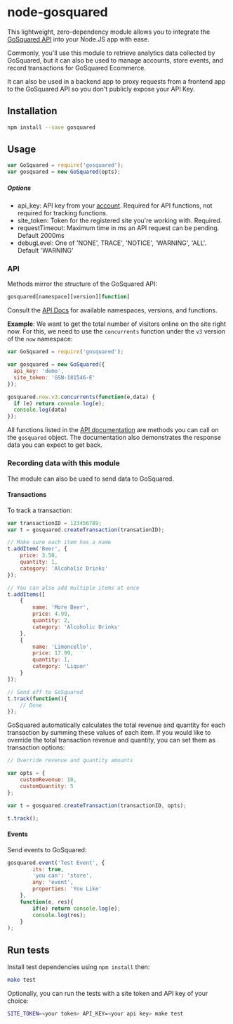 # node-gosquared

This lightweight, zero-dependency module allows you to integrate the [GoSquared API][api-docs] into your Node.JS app with ease.

Commonly, you'll use this module to retrieve analytics data collected by GoSquared, but it can also be used to manage accounts, store events, and record transactions for GoSquared Ecommerce.

It can also be used in a backend app to proxy requests from a frontend app to the GoSquared API so you don't publicly expose your API Key.

## Installation
```bash
npm install --save gosquared
```

## Usage

```javascript
var GoSquared = require('gosquared');
var gosquared = new GoSquared(opts);
```

##### Options

* api_key: API key from your [account][casa]. Required for API functions, not required for tracking functions.
* site_token: Token for the registered site you're working with. Required.
* requestTimeout: Maximum time in ms an API request can be pending. Default 2000ms
* debugLevel: One of 'NONE', TRACE', 'NOTICE', 'WARNING', 'ALL'. Default 'WARNING'

### API

Methods mirror the structure of the GoSquared API:

```javascript
gosquared[namespace][version][function]
```

Consult the [API Docs][api-docs] for available namespaces, versions, and functions.

**Example**: We want to get the total number of visitors online on the site right now. For this, we need to use the `concurrents` function under the `v3` version of the `now` namespace:

```javascript
var GoSquared = require('gosquared');

var gosquared = new GoSquared({
  api_key: 'demo',
  site_token: 'GSN-181546-E'
});

gosquared.now.v3.concurrents(function(e,data) {
  if (e) return console.log(e);
  console.log(data)
});
```

All functions listed in the [API documentation][api-docs] are methods you can call on the ```gosquared``` object. The documentation also demonstrates the response data you can expect to get back.


### Recording data with this module

The module can also be used to send data to GoSquared.

#### Transactions

To track a transaction:

```javascript
var transactionID = 123456789;
var t = gosquared.createTransaction(transationID);

// Make sure each item has a name
t.addItem('Beer', {
	price: 3.50,
	quantity: 1,
	category: 'Alcoholic Drinks'
});

// You can also add multiple items at once
t.addItems([
	{
		name: 'More Beer',
		price: 4.99,
		quantity: 2,
		category: 'Alcoholic Drinks'
	},
	{
		name: 'Limoncello',
		price: 17.99,
		quantity: 1,
		category: 'Liquor'
	}
]);

// Send off to GoSquared
t.track(function(){
	// Done
});

```

GoSquared automatically calculates the total revenue and quantity for each transaction by summing these values of each item. If you would like to override the total transaction revenue and quantity, you can set them as transaction options:

```javascript
// Override revenue and quantity amounts

var opts = {
	customRevenue: 10,
	customQuantity: 5
};

var t = gosquared.createTransaction(transactionID, opts);

t.track();
```

#### Events

Send events to GoSquared:

```javascript
gosquared.event('Test Event', {
		its: true,
		'you can': 'store',
		any: 'event',
		properties: 'You Like'
	},
	function(e, res){
		if(e) return console.log(e);
		console.log(res);
	}
);
```

## Run tests
Install test dependencies using ```npm install``` then:

```bash
make test
```

Optionally, you can run the tests with a site token and API key of your choice:

```bash
SITE_TOKEN=<your token> API_KEY=<your api key> make test
```

[api-docs]: https://www.gosquared.com/developer/api/
[casa]: https://www.gosquared.com/home/developer
